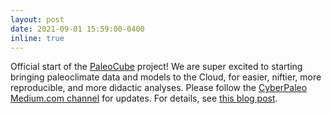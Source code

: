 ```yaml
---
layout: post
date: 2021-09-01 15:59:00-0400
inline: true
---
```


Official start of the [PaleoCube](../_projects/2_paleocube.markdown) project! We are super excited to starting bringing paleoclimate data and models to the Cloud, for easier, niftier, more reproducible, and more didactic analyses. Please follow the [CyberPaleo Medium.com channel](https://medium.com/cyberpaleo) for updates. For details, see [this blog post](https://medium.com/cyberpaleo/announcing-the-next-linkedearth-chapter-paleocube-790778b6ffb0). 
